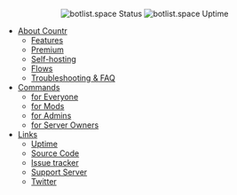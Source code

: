 <center>

![botlist.space Status](https://botlist.space/bot/467377486141980682/badge?property=status&style=flat-square)
![botlist.space Uptime](https://botlist.space/bot/467377486141980682/badge?property=uptime.1&style=flat-square)

</center>

- [About Countr](/)
  - [Features](/features)
  - [Premium](/premium)
  - [Self-hosting](/selfhosting)
  - [Flows](/flows)
  - [Troubleshooting & FAQ](/troubleshooting)
- [Commands](/commands)
  - [for Everyone](/commands#commands-for-everyone)
  - [for Mods](/commands#commands-for-mods)
  - [for Admins](/commands#commands-for-admins)
  - [for Server Owners](/commands#commands-for-server-owners)
- [Links](#)
  - [Uptime](https://uptime.countr.xyz/)
  - [Source Code](https://github.com/countr/countr/)
  - [Issue tracker](https://github.com/promise/countr/issues)
  - [Support Server](https://promise.solutions/support)
  - [Twitter](https://twitter.com/countrbot)